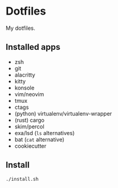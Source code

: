 # Dotfiles

My dotfiles.

## Installed apps

- zsh
- git
- alacritty
- kitty
- konsole
- vim/neovim
- tmux
- ctags
- (python) virtualenv/virtualenv-wrapper
- (rust) cargo
- skim/percol
- exa/lsd (`ls` alternatives)
- bat (`cat` alternative)
- cookiecutter

## Install

```sh
./install.sh
```
